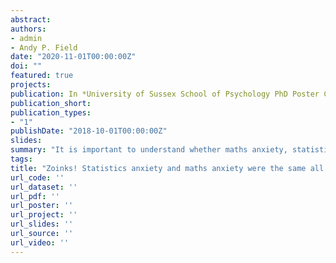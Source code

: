 ```yaml
---
abstract: 
authors:
- admin
- Andy P. Field
date: "2020-11-01T00:00:00Z"
doi: ""
featured: true
projects:
publication: In *University of Sussex School of Psychology PhD Poster Conference*
publication_short: 
publication_types:
- "1"
publishDate: "2018-10-01T00:00:00Z"
slides: 
summary: "It is important to understand whether maths anxiety, statistics anxiety, and other related constructs are distinct to prevent siloed research literatures that can impede scientific progress. Maths anxiety and statistics anxiety are currently treated as separate constructs in the research literature, yet no informative studies have been conducted that examine their distinctiveness. The present study tested the distinctiveness of the two constructs using exploratory factor analysis, latent profile analysis, and experimental work with *N* = 465 psychology undergraduates. Results indicated that the two constructs mostly likely share an underlying construct."
tags:
title: "Zoinks! Statistics anxiety and maths anxiety were the same all along!"
url_code: ''
url_dataset: ''
url_pdf: ''
url_poster: ''
url_project: ''
url_slides: ''
url_source: ''
url_video: ''  
---
```


